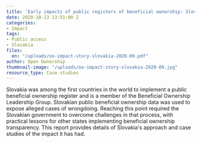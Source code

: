 ```yaml
---
title: 'Early impacts of public registers of beneficial ownership: Slovakia'
date: 2020-10-13 13:51:00 Z
categories:
- Impact
tags:
- Public access
- Slovakia
files:
  en: "/uploads/oo-impact-story-slovakia-2020-09.pdf"
author: Open Ownership
thumbnail-image: "/uploads/oo-impact-story-slovakia-2020-09.jpg"
resource_type: Case studies
---
```


Slovakia was among the first countries in the world to implement a public beneficial ownership register and is a member of the Beneficial Ownership Leadership Group. Slovakian public beneficial ownership data was used to expose alleged cases of wrongdoing. Reaching this point required the Slovakian government to overcome challenges in that process, with practical lessons for other states implementing beneficial ownership transparency. This report provides details of Slovakia's approach and case studies of the impact it has had.